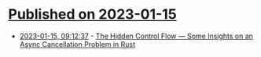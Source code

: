 # [Published on 2023-01-15](index.md)

* [2023-01-15, 09:12:37](https://lobste.rs/s/rrcvyj/hidden_control_flow_some_insights_on) - [The Hidden Control Flow — Some Insights on an Async Cancellation Problem in Rust](https://greptime.com/blogs/2023-01-12-hidden-control-flow)
